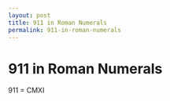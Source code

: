```yaml
---
layout: post
title: 911 in Roman Numerals
permalink: 911-in-roman-numerals
---
```


# 911 in Roman Numerals

911 = CMXI
